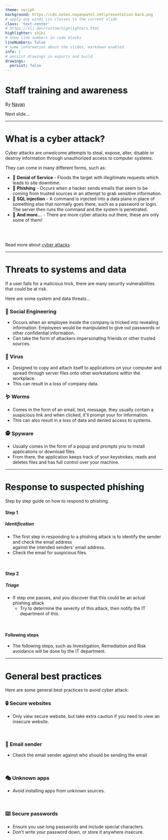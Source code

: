 ```yaml
---
theme: seriph
background: https://cdn.notes.nayanpatel.net\presentation-back.png
# apply any windi css classes to the current slide
class: 'text-center'
# https://sli.dev/custom/highlighters.html
highlighter: shiki
# show line numbers in code blocks
lineNumbers: false
# some information about the slides, markdown enabled
info: |
# persist drawings in exports and build
drawings:
  persist: false
---
```


# Staff training and awareness

By [Nayan](https://nayanpatel.net)

<div class="pt-12">
  <span @click="$slidev.nav.next" class="px-2 py-1 rounded cursor-pointer" hover="bg-white bg-opacity-10">
    Next slide... <carbon:arrow-right class="inline"/>
  </span>
</div>

<div class="abs-br m-6 flex gap-2">
  <a href="N/A" target="_blank" alt="GitHub"
    class="text-xl icon-btn opacity-50 !border-none !hover:text-white">
    <carbon-logo-github />
  </a>
</div>

---

# What is a cyber attack? <Description />


Cyber attacks are unwelcome attempts to steal, expose, alter, disable or destroy information through unauthorized access to computer systems. <br>

<div class="grid grid-cols-1">

They can come in many different forms, such as:

- 🚫 **Denial of Service** - Floods the target with illegitimate requests which leads to site downtime.
- 🎣 **Phishing** - Occurs when a hacker sends emails that seem to be coming from trusted sources in an attempt to grab sensitive information.
- 💉 **SQL injection** - A command is injected into a data plane in place of something else that normally goes there, such as a password or login. The server then runs the command and the system is penetrated.
- 💬 **And more...** - There are more cyber attacks out there, these are only some of them!



<br>
<br>

Read more about [cyber attacks](https://notes.nayanpatel.net)

</div>

<style>
h1 {
  background-color: #2B90B6;
  background-image: linear-gradient(45deg, #4EC5D4 10%, #146b8c 20%);
  background-size: 100%;
  -webkit-background-clip: text;
  -moz-background-clip: text;
  -moz-text-fill-color: transparent;
}
</style>

---

# Threats to systems and data <MarkerCore />

If a user falls for a malicious trick, there are many security vulnerabilities that could be at risk. <br>

Here are some system and data threats...

<div class="grid grid-cols-2 gap-x-2"><div>

<div v-click>

### 👷 Social Engineering

- Occurs when an employee inside the company is tricked into revealing information. Employees would be manipulated to give out passwords or other confidential information. 
- Can take the form of attackers impersonating friends or other trusted sources. 

</div>

<div v-click>

### 🦠 Virus

- Designed to copy and attach itself to applications on your computer and spread through server files onto other workstations within the workplace. 
- This can result in a loss of company data. 

</div>


</div><div>

<div v-click>

### 🪱 Worms

- Comes in the form of an email, text, message, they usually contain a suspicious link and when clicked, it'll prompt your for information.
- This can also result in a loss of data and denied access to systems.

</div>

<div v-click>

### 🕵️ Spyware

- Usually comes in the form of a popup and prompts you to install applications or download files
- From there, the application keeps track of your keystrokes, reads and deletes files and has full control over your machine.

</div>
</div></div>


---

# Response to suspected phishing <MarkerPattern />

Step by step guide on how to respond to phishing.

<div v-click>

#### Step 1
##### **Identification**
- The first step in responding to a phishing attack is to identify the sender and check the email address 
<br> against the intended senders' email address.
- Check the email for suspicious files. 

</div>

<br>

<div v-click>

#### Step 2
##### **Triage**
- If step one passes, and you discover that this could be an actual phishing attack
  - Try to determine the severity of this attack, then notify the IT department of this. 

</div>

<br>

<div v-click>

#### Following steps
- The following steps, such as Investigation, Remediation and Risk avoidance will be done by the IT department. 

</div>


<style>

  .slidev-vclick-target {
    -webkit-transition-property: opacity;
    -o-transition-property: opacity;
    transition-property: opacity;
    -webkit-transition-timing-function: cubic-bezier(.4,0,.2,1);
    -o-transition-timing-function: cubic-bezier(.4,0,.2,1);
    transition-timing-function: cubic-bezier(0.4, 0, 0.2, 1);
    -webkit-transition-duration: .15s;
    -o-transition-duration: .15s;
    transition-duration: .15s;
    -webkit-transition-duration: .1s;
    -o-transition-duration: .1s;
    transition-duration: .1s;
    box-shadow: rgb(236 72 153 / 34%) 0px 0px 0px 3px;
    border-radius: 10px;
    padding: 10px;
    background-color: #1b1b1b;
    width: max-content;
  }

</style>

---

# General best practices <Tips />

Here are some general best practices to avoid cyber attack:

<div>

<div v-click>

### 🔒 Secure websites

- Only view secure website, but take extra caution if you need to view an insecure website.

</div>

<br>

<div v-click>

### 📮 Email sender

- Check the email sender against who should be sending the email

</div>

<br>

<div>

<div v-click>

### 🎭 Unknown apps

- Avoid installing apps from unknown sources. 

</div>

<br>

<div v-click>

### ⌨️ Secure passwords

- Ensure you use long passwords and include special characters. 
- Don't write your password down, or store it anywhere insecure. 

</div>
</div></div>

<style>

  .slidev-vclick-target {
    -webkit-transition-property: opacity;
    -o-transition-property: opacity;
    transition-property: opacity;
    -webkit-transition-timing-function: cubic-bezier(.4,0,.2,1);
    -o-transition-timing-function: cubic-bezier(.4,0,.2,1);
    transition-timing-function: cubic-bezier(0.4, 0, 0.2, 1);
    -webkit-transition-duration: .15s;
    -o-transition-duration: .15s;
    transition-duration: .15s;
    -webkit-transition-duration: .1s;
    -o-transition-duration: .1s;
    transition-duration: .1s;
    box-shadow: #5690d957 0px 0px 0px 3px;
    border-radius: 10px;
    padding: 10px;
    background-color: #1b1b1b;
    width: max-content;
  }

</style>
